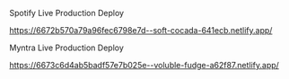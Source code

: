 Spotify Live Production Deploy

https://6672b570a79a96fec6798e7d--soft-cocada-641ecb.netlify.app/


Myntra Live Production Deploy

https://6673c6d4ab5badf57e7b025e--voluble-fudge-a62f87.netlify.app/
